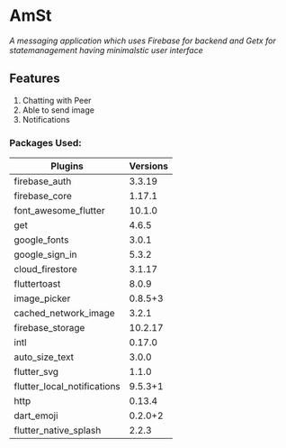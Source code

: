# AmSt
*A messaging application which uses Firebase for backend and Getx for statemanagement having minimalstic user interface*

## Features
1. Chatting with Peer
2. Able to send image
3. Notifications 

### Packages Used:
| Plugins                     | Versions |
|-----------------------------|----------|
| firebase_auth               | 3.3.19   |
| firebase_core               | 1.17.1   |
| font_awesome_flutter        | 10.1.0   |
| get                         | 4.6.5    |
| google_fonts                | 3.0.1    |
| google_sign_in              | 5.3.2    |
| cloud_firestore             | 3.1.17   |
| fluttertoast                | 8.0.9    |
| image_picker                | 0.8.5+3  |
| cached_network_image        | 3.2.1    |
| firebase_storage            | 10.2.17  |
| intl                        | 0.17.0   |
| auto_size_text              | 3.0.0    |
| flutter_svg                 | 1.1.0    |
| flutter_local_notifications | 9.5.3+1  |
| http                        | 0.13.4   |
| dart_emoji                  | 0.2.0+2  |
| flutter_native_splash       | 2.2.3    |
